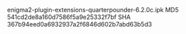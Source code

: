 enigma2-plugin-extensions-quarterpounder-6.2.0c.ipk
MD5 541cd2de8a160d7586f5a9e25332f7bf
SHA 367b94eed0a6932937a2f6846d602b7abd63b5d3

